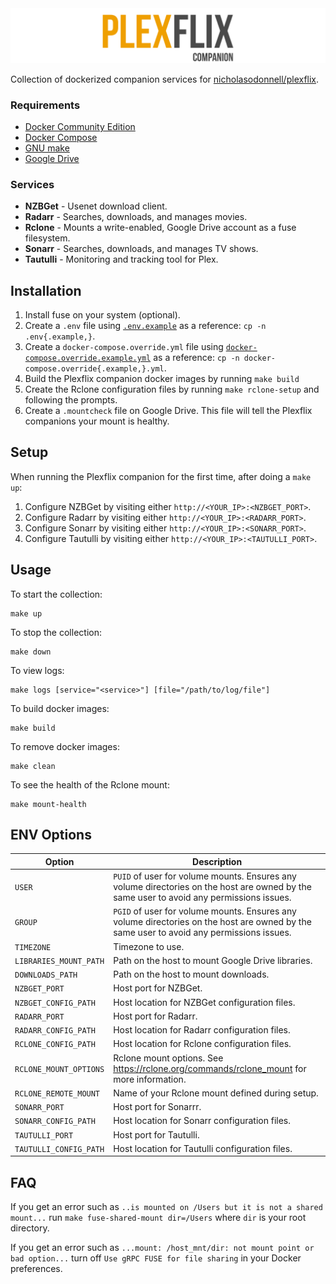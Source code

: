 <img src="logo/logo.png" />

Collection of dockerized companion services for [nicholasodonnell/plexflix](https://github.com/nicholasodonnell/plexflix).

### Requirements

- [Docker Community Edition](https://www.docker.com/community-edition)
- [Docker Compose](https://docs.docker.com/compose/)
- [GNU make](https://www.gnu.org/software/make/)
- [Google Drive](https://drive.google.com/)

### Services

- **NZBGet** - Usenet download client.
- **Radarr** - Searches, downloads, and manages movies.
- **Rclone** - Mounts a write-enabled, Google Drive account as a fuse filesystem.
- **Sonarr** - Searches, downloads, and manages TV shows.
- **Tautulli** - Monitoring and tracking tool for Plex.

## Installation

1. Install fuse on your system (optional).
2. Create a `.env` file using [`.env.example`](.env.example) as a reference:
  `cp -n .env{.example,}`.
3. Create a `docker-compose.override.yml` file using [`docker-compose.override.example.yml`](docker-compose.override.example.yml) as a reference:
  `cp -n docker-compose.override{.example,}.yml`.
4. Build the Plexflix companion docker images by running `make build`
5. Create the Rclone configuration files by running `make rclone-setup` and following the prompts.
6. Create a `.mountcheck` file on Google Drive. This file will tell the Plexflix companions your mount is healthy.

## Setup

When running the Plexflix companion for the first time, after doing a `make up`:

1. Configure NZBGet by visiting either `http://<YOUR_IP>:<NZBGET_PORT>`.
2. Configure Radarr by visiting either `http://<YOUR_IP>:<RADARR_PORT>`.
3. Configure Sonarr by visiting either `http://<YOUR_IP>:<SONARR_PORT>`.
4. Configure Tautulli by visiting either `http://<YOUR_IP>:<TAUTULLI_PORT>`.

## Usage

To start the collection:

```
make up
```

To stop the collection:

```
make down
```

To view logs:

```
make logs [service="<service>"] [file="/path/to/log/file"]
```

To build docker images:

```
make build
```

To remove docker images:

```
make clean
```

To see the health of the Rclone mount:

```
make mount-health
```

## ENV Options

| Option                 | Description                                                                                                                              |
| ---------------------- | ---------------------------------------------------------------------------------------------------------------------------------------- |
| `USER`                 | `PUID` of user for volume mounts. Ensures any volume directories on the host are owned by the same user to avoid any permissions issues. |
| `GROUP`                | `PGID` of user for volume mounts. Ensures any volume directories on the host are owned by the same user to avoid any permissions issues. |
| `TIMEZONE`             | Timezone to use.                                                                                                                         |
| `LIBRARIES_MOUNT_PATH` | Path on the host to mount Google Drive libraries.                                                                                        |
| `DOWNLOADS_PATH`       | Path on the host to mount downloads.                                                                                                     |
| `NZBGET_PORT`          | Host port for NZBGet.                                                                                                                    |
| `NZBGET_CONFIG_PATH`   | Host location for NZBGet configuration files.                                                                                            |
| `RADARR_PORT`          | Host port for Radarr.                                                                                                                    |
| `RADARR_CONFIG_PATH`   | Host location for Radarr configuration files.                                                                                            |
| `RCLONE_CONFIG_PATH`   | Host location for Rclone configuration files.                                                                                            |
| `RCLONE_MOUNT_OPTIONS` | Rclone mount options. See https://rclone.org/commands/rclone_mount for more information.                                                 |
| `RCLONE_REMOTE_MOUNT`  | Name of your Rclone mount defined during setup.                                                                                          |
| `SONARR_PORT`          | Host port for Sonarrr.                                                                                                                   |
| `SONARR_CONFIG_PATH`   | Host location for Sonarr configuration files.                                                                                            |
| `TAUTULLI_PORT`        | Host port for Tautulli.                                                                                                                  |
| `TAUTULLI_CONFIG_PATH` | Host location for Tautulli configuration files.                                                                                          |

## FAQ

If you get an error such as `..is mounted on /Users but it is not a shared mount...` run `make fuse-shared-mount dir=/Users` where `dir` is your root directory.

If you get an error such as `...mount: /host_mnt/dir: not mount point or bad option...` turn off `Use gRPC FUSE for file sharing` in your Docker preferences.
